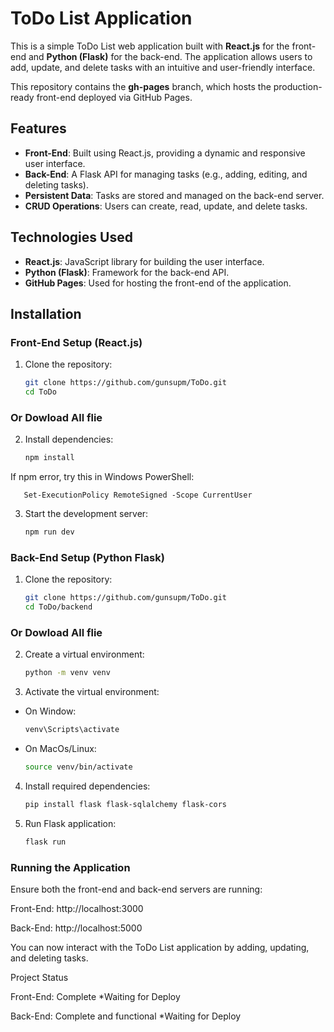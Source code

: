 # ToDo List Application

This is a simple ToDo List web application built with **React.js** for the front-end and **Python (Flask)** for the back-end. The application allows users to add, update, and delete tasks with an intuitive and user-friendly interface.

This repository contains the **gh-pages** branch, which hosts the production-ready front-end deployed via GitHub Pages.

## Features
- **Front-End**: Built using React.js, providing a dynamic and responsive user interface.
- **Back-End**: A Flask API for managing tasks (e.g., adding, editing, and deleting tasks).
- **Persistent Data**: Tasks are stored and managed on the back-end server.
- **CRUD Operations**: Users can create, read, update, and delete tasks.

## Technologies Used
- **React.js**: JavaScript library for building the user interface.
- **Python (Flask)**: Framework for the back-end API.
- **GitHub Pages**: Used for hosting the front-end of the application.


## Installation

### Front-End Setup (React.js)
1. Clone the repository:
   ```bash
   git clone https://github.com/gunsupm/ToDo.git
   cd ToDo

### Or Dowload All flie
2. Install dependencies:
   ```bash
   npm install

If npm error, try this in Windows PowerShell:

```
   Set-ExecutionPolicy RemoteSigned -Scope CurrentUser
```

3. Start the development server:
   ```bash
   npm run dev

### Back-End Setup (Python Flask)
1. Clone the repository:
   ```bash
   git clone https://github.com/gunsupm/ToDo.git
   cd ToDo/backend

### Or Dowload All flie

2. Create a virtual environment: 
   ```bash
   python -m venv venv

3. Activate the virtual environment:
- On Window:
   ```bash
  venv\Scripts\activate

- On MacOs/Linux:
   ```bash
  source venv/bin/activate

4. Install required dependencies:
   ```bash
   pip install flask flask-sqlalchemy flask-cors

5. Run Flask application:
   ```bash
   flask run

### Running the Application
Ensure both the front-end and back-end servers are running:

   Front-End: http://localhost:3000
   
   Back-End: http://localhost:5000
   
You can now interact with the ToDo List application by adding, updating, and deleting tasks.

Project Status

   Front-End: Complete *Waiting for Deploy
   
   Back-End: Complete and functional *Waiting for Deploy



